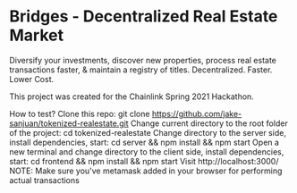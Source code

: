 

# Bridges - Decentralized Real Estate Market
Diversify your investments, discover new properties, process real estate transactions faster, & maintain a registry of titles. Decentralized. Faster. Lower Cost.

This project was created for the Chainlink Spring 2021 Hackathon.

How to test?
Clone this repo: git clone https://github.com/jake-sanjuan/tokenized-realestate.git
Change current directory to the root folder of the project: cd tokenized-realestate
Change directory to the server side, install dependencies, start: cd server && npm install && npm start
Open a new terminal and change directory to the client side, install dependencies, start: cd frontend && npm install && npm start
Visit http://localhost:3000/
NOTE: Make sure you've metamask added in your browser for performing actual transactions
